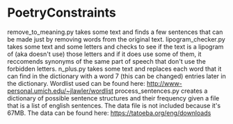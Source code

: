 # PoetryConstraints
remove_to_meaning.py takes some text and finds a few sentences that can be made just by removing words from the original text.
lipogram_checker.py takes some text and some letters and checks to see if the text is a lipogram of (aka doesn't use) those letters and if it does use some of them, it reccomends synonyms of the same part of speech that don't use the forbidden letters.
n_plus.py takes some text and replaces each word that it can find in the dictionary with a word 7 (this can be changed) entries later in the dictionary. Wordlist used can be found here: http://www-personal.umich.edu/~jlawler/wordlist
process_sentences.py creates a dictionary of possible sentence structures and their frequency given a file that is a list of english sentences. The data file is not included because it's 67MB. The data can be found here: https://tatoeba.org/eng/downloads
